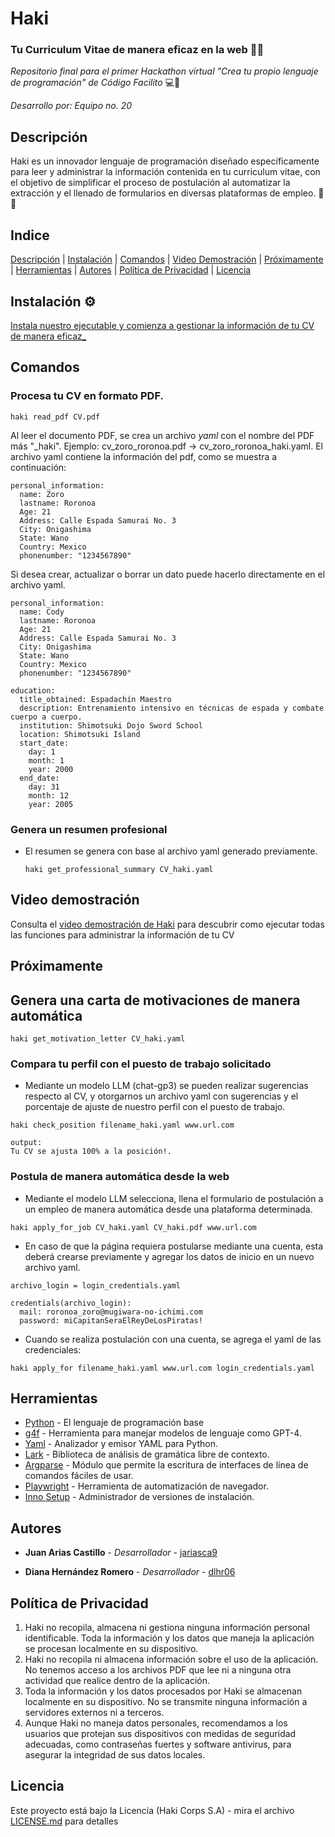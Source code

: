 # Haki 

### Tu Curriculum Vitae de manera eficaz en la web 📑🌐

_Repositorio final para el primer Hackathon virtual "Crea tu propio lenguaje de programación" de Código Facilito_ 💻🐊

_Desarrollo por: Equipo no. 20_ 

## Descripción 

Haki es un innovador lenguaje de programación diseñado específicamente para leer y administrar la información contenida en tu curriculum vitae, con el objetivo de simplificar el proceso de postulación al automatizar la extracción y el llenado de formularios en diversas plataformas de empleo. 📨🔎

## Indice 

[Descripción](#descripción) | [Instalación](#instalación-⚙️) | [Comandos](#comandos) | [Video Demostración](#video-demostración) | [Próximamente](#próximamente) | [Herramientas](#herramientas) | [Autores](#autores) | [Política de Privacidad](#política-de-privacidad) | [Licencia](#licencia)



## Instalación ⚙️

[Instala nuestro ejecutable y comienza a gestionar la información de tu CV de manera eficaz_](https://drive.google.com/file/d/1kTEz6pPqFvE9S9lor_GgXzbIcnmdQJFT/view?usp=drive_link)


## Comandos 

### Procesa tu CV en formato PDF. 
~~~
haki read_pdf CV.pdf
~~~

Al leer el documento PDF, se crea un archivo *yaml* con el nombre del PDF más "_haki". Ejemplo: cv_zoro_roronoa.pdf -> cv_zoro_roronoa_haki.yaml. El archivo yaml contiene la información del pdf, como se muestra a continuación:
~~~
personal_information:
  name: Zoro
  lastname: Roronoa
  Age: 21
  Address: Calle Espada Samurai No. 3
  City: Onigashima
  State: Wano
  Country: Mexico
  phonenumber: "1234567890"
~~~

Si desea crear, actualizar o borrar un dato puede hacerlo directamente en el archivo yaml. 
~~~
personal_information:
  name: Cody
  lastname: Roronoa
  Age: 21
  Address: Calle Espada Samurai No. 3
  City: Onigashima
  State: Wano
  Country: Mexico
  phonenumber: "1234567890"

education:
  title_obtained: Espadachín Maestro
  description: Entrenamiento intensivo en técnicas de espada y combate cuerpo a cuerpo.
  institution: Shimotsuki Dojo Sword School
  location: Shimotsuki Island
  start_date:
    day: 1
    month: 1
    year: 2000
  end_date:
    day: 31
    month: 12
    year: 2005
~~~


### Genera un resumen profesional 
* El resumen se genera con base al archivo yaml generado previamente.
  ~~~
  haki get_professional_summary CV_haki.yaml
  ~~~
  


## Video demostración 

Consulta el [video demostración de Haki](https://drive.google.com/file/d/1HlGD03fOTVwO5_i9uf6cb_krdqvpB-fy/view?usp=drive_link) para descubrir como ejecutar todas las funciones para administrar la información de tu CV

## Próximamente 

## Genera una carta de motivaciones de manera automática

~~~
haki get_motivation_letter CV_haki.yaml
~~~

### Compara tu perfil con el puesto de trabajo solicitado
* Mediante un modelo LLM (chat-gp3) se pueden realizar sugerencias respecto al CV, y otorgarnos un archivo yaml con sugerencias y el porcentaje de ajuste de nuestro perfil con el puesto de trabajo.

~~~
haki check_position filename_haki.yaml www.url.com

output:
Tu CV se ajusta 100% a la posición!.
~~~

### Postula de manera automática desde la web

* Mediante el modelo LLM selecciona, llena el formulario de postulación a un empleo de manera automática desde una plataforma determinada.

~~~
haki apply_for_job CV_haki.yaml CV_haki.pdf www.url.com
~~~

* En caso de que la página requiera postularse mediante una cuenta, esta deberá crearse previamente y agregar los datos de inicio en un nuevo archivo yaml.

~~~
archivo_login = login_credentials.yaml

credentials(archivo_login):
  mail: roronoa_zoro@mugiwara-no-ichimi.com
  password: miCapitanSeraElReyDeLosPiratas!
~~~

* Cuando se realiza postulación con una cuenta, se agrega el yaml de las credenciales:
~~~
haki apply_for filename_haki.yaml www.url.com login_credentials.yaml
~~~


## Herramientas

* [Python](https://www.python.org/) - El lenguaje de programación base
* [g4f](https://pypi.org/project/g4f/) - Herramienta para manejar modelos de lenguaje como GPT-4.
* [Yaml](https://pypi.org/project/PyYAML/) - Analizador y emisor YAML para Python.
* [Lark](https://pypi.org/project/g4f/) - Biblioteca de análisis de gramática libre de contexto. 
* [Argparse](https://docs.python.org/3/library/argparse.html) - Módulo que permite la escritura de interfaces de línea de comandos fáciles de usar.
* [Playwright](https://playwright.dev/python/docs/intro) - Herramienta de automatización de navegador.
* [Inno Setup](https://pypi.org/project/innosetup/) - Administrador de versiones de instalación. 


## Autores 

* **Juan Arias Castillo** - *Desarrollador* - [jariasca9](https://github.com/jariasca9)

* **Diana Hernández Romero** - *Desarrollador* - [dlhr06](https://github.com/dlhr06)


## Política de Privacidad 

1. Haki no recopila, almacena ni gestiona ninguna información personal identificable. Toda la información y los datos que maneja la aplicación se procesan localmente en su dispositivo.
2. Haki no recopila ni almacena información sobre el uso de la aplicación. No tenemos acceso a los archivos PDF que lee ni a ninguna otra actividad que realice dentro de la aplicación.
3. Toda la información y los datos procesados por Haki se almacenan localmente en su dispositivo. No se transmite ninguna información a servidores externos ni a terceros.
4. Aunque Haki no maneja datos personales, recomendamos a los usuarios que protejan sus dispositivos con medidas de seguridad adecuadas, como contraseñas fuertes y software antivirus, para asegurar la integridad de sus datos locales.

## Licencia 

Este proyecto está bajo la Licencia (Haki Corps S.A) - mira el archivo [LICENSE.md](LICENSE.md) para detalles



